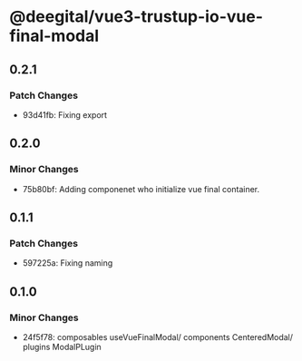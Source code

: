 # @deegital/vue3-trustup-io-vue-final-modal

## 0.2.1

### Patch Changes

- 93d41fb: Fixing export

## 0.2.0

### Minor Changes

- 75b80bf: Adding componenet who initialize vue final container.

## 0.1.1

### Patch Changes

- 597225a: Fixing naming

## 0.1.0

### Minor Changes

- 24f5f78: composables useVueFinalModal/ components CenteredModal/ plugins ModalPLugin
